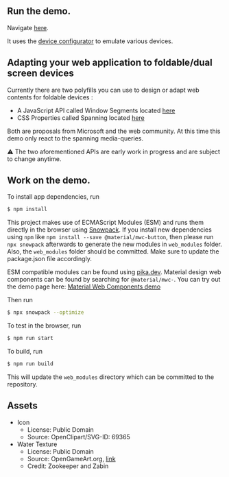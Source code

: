## Run the demo.

Navigate [here](https://foldable-devices.github.io/demos/battleship).

It uses the [device configurator](https://github.com/foldable-devices/device-configurator) to emulate various devices.

## Adapting your web application to foldable/dual screen devices

Currently there are two polyfills you can use to design or adapt web contents for foldable devices :
- A JavaScript API called Window Segments located [here](https://github.com/foldable-devices/windowsegments-polyfill)
- CSS Properties called Spanning located [here](https://github.com/foldable-devices/spanning-css-polyfill)

Both are proposals from Microsoft and the web community. At this time this demo only react to the spanning media-queries.

:warning: The two aforementioned APIs are early work in progress and are subject to change anytime.

## Work on the demo.

To install app dependencies, run

```bash
$ npm install
```

This project makes use of ECMAScript Modules (ESM) and runs them directly in the browser using [Snowpack](snowpack.dev). If you install new dependencies using `npm` like `npm install --save @material/mwc-button`, then please run `npx snowpack` afterwards to generate the new modules in `web_modules` folder. Also, the `web_modules` folder should be committed. Make sure to update the package.json file accordingly.

ESM compatible modules can be found using [pika.dev](pika.de). Material design web components can be found by searching for `@material/mwc-`. You can try out the demo page here: [Material Web Components demo](https://mwc-demos.glitch.me/)

Then run

```bash
$ npx snowpack --optimize
```

To test in the browser, run

```bash
$ npm run start
```

To build, run

```bash
$ npm run build
```

This will update the `web_modules` directory which can be committed to the repository.

## Assets

- Icon
    - License: Public Domain
    - Source: OpenClipart/SVG-ID: 69365
- Water Texture
    - License: Public Domain
    - Source: OpenGameArt.org, [link](https://opengameart.org/content/the-battle-for-wesnoth-water-animation)
    - Credit: Zookeeper and Zabin